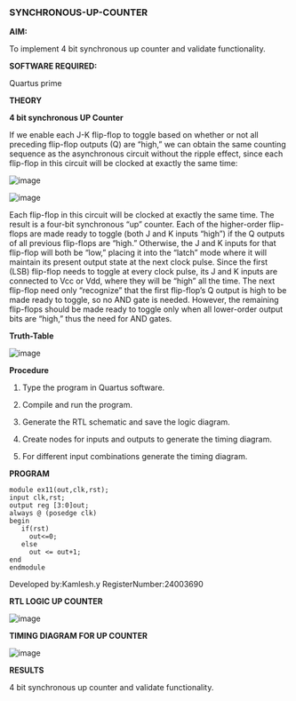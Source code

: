 ### SYNCHRONOUS-UP-COUNTER

**AIM:**

To implement 4 bit synchronous up counter and validate functionality.

**SOFTWARE REQUIRED:**

Quartus prime

**THEORY**

**4 bit synchronous UP Counter**

If we enable each J-K flip-flop to toggle based on whether or not all preceding flip-flop outputs (Q) are “high,” we can obtain the same counting sequence as the asynchronous circuit without the ripple effect, since each flip-flop in this circuit will be clocked at exactly the same time:

![image](https://github.com/naavaneetha/SYNCHRONOUS-UP-COUNTER/assets/154305477/d5db3fa0-e413-404c-b80e-b2f39d82e7e8)


![image](https://github.com/naavaneetha/SYNCHRONOUS-UP-COUNTER/assets/154305477/52cb61eb-d04b-442d-810c-31185a68410b)

Each flip-flop in this circuit will be clocked at exactly the same time.
The result is a four-bit synchronous “up” counter. Each of the higher-order flip-flops are made ready to toggle (both J and K inputs “high”) if the Q outputs of all previous flip-flops are “high.”
Otherwise, the J and K inputs for that flip-flop will both be “low,” placing it into the “latch” mode where it will maintain its present output state at the next clock pulse.
Since the first (LSB) flip-flop needs to toggle at every clock pulse, its J and K inputs are connected to Vcc or Vdd, where they will be “high” all the time.
The next flip-flop need only “recognize” that the first flip-flop’s Q output is high to be made ready to toggle, so no AND gate is needed.
However, the remaining flip-flops should be made ready to toggle only when all lower-order output bits are “high,” thus the need for AND gates.

**Truth-Table**

![image](https://github.com/user-attachments/assets/4ca0511d-455f-4597-9ce4-eb2c952157de)


**Procedure**

1. Type the program in Quartus software.

2. Compile and run the program.

2. Generate the RTL schematic and save the logic diagram.

4. Create nodes for inputs and outputs to generate the timing diagram.

5. For different input combinations generate the timing diagram.

**PROGRAM**

```
module ex11(out,clk,rst);
input clk,rst;
output reg [3:0]out;
always @ (posedge clk)
begin
   if(rst)
     out<=0;
   else 
     out <= out+1;
end
endmodule
```

Developed by:Kamlesh.y 
RegisterNumber:24003690


**RTL LOGIC UP COUNTER**

![image](https://github.com/user-attachments/assets/d2c4db6d-a343-4d44-8bf5-083733112c0f)


**TIMING DIAGRAM FOR UP COUNTER**

![image](https://github.com/user-attachments/assets/8857e357-d045-4902-b015-dc16ba77a1e6)


**RESULTS**

4 bit synchronous up counter and validate functionality.
